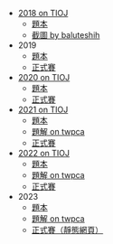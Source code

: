 -   [2018 on TIOJ](https://tioj.ck.tp.edu.tw/problems/tag/2018-TOI-pre)
    -   [題本](https://sorahisa-rank.github.io/oi-toi/2018/problems.pdf)
    -   [截圖 by baluteshih](https://sorahisa-rank.github.io/oi-toi/2018/ranking.jpg)
-   2019
    -   [題本](https://sorahisa-rank.github.io/oi-toi/2019/problems.pdf)
    -   [正式賽](https://sorahisa-rank.github.io/oi-toi/2019/ranking/)
-   [2020 on TIOJ](https://tioj.ck.tp.edu.tw/problems/tag/2020-TOI-pre)
    -   [題本](https://sorahisa-rank.github.io/oi-toi/2020/problems.pdf)
    -   [正式賽](https://sorahisa-rank.github.io/oi-toi/2020/ranking/)
-   [2021 on TIOJ](https://tioj.ck.tp.edu.tw/problems/tag/2021-TOI-pre)
    -   [題本](https://sorahisa-rank.github.io/oi-toi/2021/problems.pdf)
    -   [題解 on twpca](https://toip2021.twpca.org/editorial/editorial)
    -   [正式賽](https://sorahisa-rank.github.io/oi-toi/2021/ranking/)
-   [2022 on TIOJ](https://tioj.ck.tp.edu.tw/problems/tag/2022-TOI-pre)
    -   [題本](https://sorahisa-rank.github.io/oi-toi/2022/problems.pdf)
    -   [題解 on twpca](https://toip2022.twpca.org/editorial/editorial)
    -   [正式賽](https://sorahisa-rank.github.io/oi-toi/2022/ranking/)
-   2023
    -   [題本](https://sorahisa-rank.github.io/oi-toi/2023/problems.pdf)
    -   [題解 on twpca](https://toip2023.twpca.org/editorial/editorial)
    -   [正式賽（靜態網頁）](https://sorahisa-rank.github.io/oi-toi/2023/ranking/)